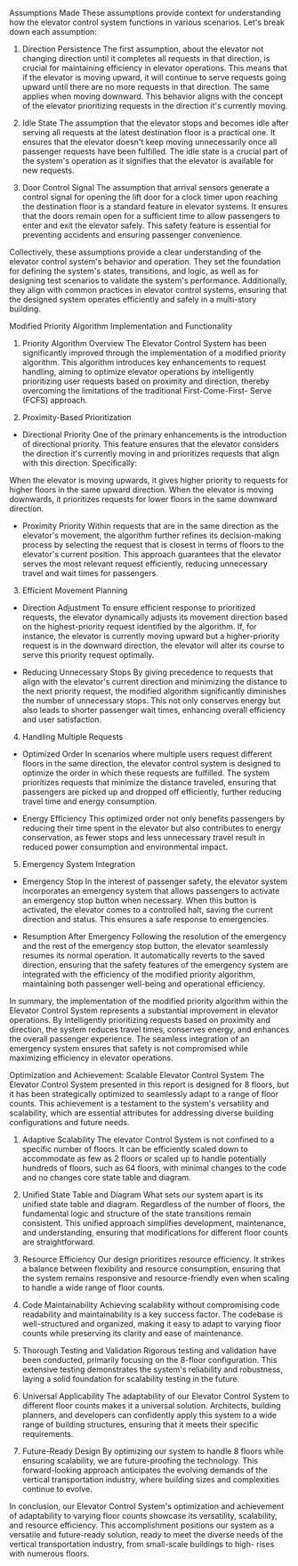 
Assumptions Made
These assumptions provide context for understanding how the elevator control system functions in various scenarios. Let's break down each assumption:

1. Direction Persistence
The first assumption, about the elevator not changing direction until it completes all requests in that direction, is crucial for maintaining efficiency in elevator operations. This means that if the elevator is moving upward, it will continue to serve requests going upward until there are no more requests in that direction. The same applies when moving downward. This behavior aligns with the concept of the elevator prioritizing requests in the direction it's currently moving.

2. Idle State
The assumption that the elevator stops and becomes idle after serving all requests at the latest destination floor is a practical one. It ensures that the elevator doesn't keep moving unnecessarily once all passenger requests have been fulfilled. The idle state is a crucial part of the system's operation as it signifies that the elevator is available for new requests.

3. Door Control Signal
The assumption that arrival sensors generate a control signal for opening the lift door for a clock timer upon reaching the destination floor is a standard feature in elevator systems. It ensures that the doors remain open for a sufficient time to allow passengers to enter and exit the elevator safely. This safety feature is essential for preventing accidents and ensuring passenger convenience.

Collectively, these assumptions provide a clear understanding of the elevator control system's behavior and operation. They set the foundation for defining the system's states, transitions, and logic, as well as for designing test scenarios to validate the system's performance. Additionally, they align with common practices in elevator control systems, ensuring that the designed system operates efficiently and safely in a multi-story building.

Modified Priority Algorithm Implementation and Functionality
1. Priority Algorithm Overview
The Elevator Control System has been significantly improved through the implementation of a modified priority algorithm. This algorithm introduces key enhancements to request handling, aiming to optimize elevator operations by intelligently prioritizing user requests based on proximity and direction, thereby overcoming the limitations of the traditional First-Come-First- Serve (FCFS) approach.

2. Proximity-Based Prioritization
- Directional Priority
One of the primary enhancements is the introduction of directional priority. This feature ensures that the elevator considers the direction it's currently moving in and prioritizes requests that align with this direction. Specifically:

When the elevator is moving upwards, it gives higher priority to requests for higher floors in the same upward direction.
When the elevator is moving downwards, it prioritizes requests for lower floors in the same downward direction.
- Proximity Priority
Within requests that are in the same direction as the elevator's movement, the algorithm further refines its decision-making process by selecting the request that is closest in terms of floors to the elevator's current position. This approach guarantees that the elevator serves the most relevant request efficiently, reducing unnecessary travel and wait times for passengers.

3. Efficient Movement Planning
- Direction Adjustment
To ensure efficient response to prioritized requests, the elevator dynamically adjusts its movement direction based on the highest-priority request identified by the algorithm. If, for instance, the elevator is currently moving upward but a higher-priority request is in the downward direction, the elevator will alter its course to serve this priority request optimally.

- Reducing Unnecessary Stops
By giving precedence to requests that align with the elevator's current direction and minimizing the distance to the next priority request, the modified algorithm significantly diminishes the number of unnecessary stops. This not only conserves energy but also leads to shorter passenger wait times, enhancing overall efficiency and user satisfaction.

4. Handling Multiple Requests
- Optimized Order
In scenarios where multiple users request different floors in the same direction, the elevator control system is designed to optimize the order in which these requests are fulfilled. The system prioritizes requests that minimize the distance traveled, ensuring that passengers are picked up and dropped off efficiently, further reducing travel time and energy consumption.

- Energy Efficiency
This optimized order not only benefits passengers by reducing their time spent in the elevator but also contributes to energy conservation, as fewer stops and less unnecessary travel result in reduced power consumption and environmental impact.

5. Emergency System Integration
- Emergency Stop
In the interest of passenger safety, the elevator system incorporates an emergency system that allows passengers to activate an emergency stop button when necessary. When this button is activated, the elevator comes to a controlled halt, saving the current direction and status. This ensures a safe response to emergencies.

- Resumption After Emergency
Following the resolution of the emergency and the rest of the emergency stop button, the elevator seamlessly resumes its normal operation. It automatically reverts to the saved direction, ensuring that the safety features of the emergency system are integrated with the efficiency of the modified priority algorithm, maintaining both passenger well-being and operational efficiency.

In summary, the implementation of the modified priority algorithm within the Elevator Control System represents a substantial improvement in elevator operations. By intelligently prioritizing requests based on proximity and direction, the system reduces travel times, conserves energy, and enhances the overall passenger experience. The seamless integration of an emergency system ensures that safety is not compromised while maximizing efficiency in elevator operations.

Optimization and Achievement: Scalable Elevator Control System
The Elevator Control System presented in this report is designed for 8 floors, but it has been strategically optimized to seamlessly adapt to a range of floor counts. This achievement is a testament to the system's versatility and scalability, which are essential attributes for addressing diverse building configurations and future needs.

1. Adaptive Scalability
The elevator Control System is not confined to a specific number of floors. It can be efficiently scaled down to accommodate as few as 2 floors or scaled up to handle potentially hundreds of floors, such as 64 floors, with minimal changes to the code and no changes core state table and diagram.

2. Unified State Table and Diagram
What sets our system apart is its unified state table and diagram. Regardless of the number of floors, the fundamental logic and structure of the state transitions remain consistent. This unified approach simplifies development, maintenance, and understanding, ensuring that modifications for different floor counts are straightforward.

3. Resource Efficiency
Our design prioritizes resource efficiency. It strikes a balance between flexibility and resource consumption, ensuring that the system remains responsive and resource-friendly even when scaling to handle a wide range of floor counts.

4. Code Maintainability
Achieving scalability without compromising code readability and maintainability is a key success factor. The codebase is well-structured and organized, making it easy to adapt to varying floor counts while preserving its clarity and ease of maintenance.

5. Thorough Testing and Validation
Rigorous testing and validation have been conducted, primarily focusing on the 8-floor configuration. This extensive testing demonstrates the system's reliability and robustness, laying a solid foundation for scalability testing in the future.

6. Universal Applicability
The adaptability of our Elevator Control System to different floor counts makes it a universal solution. Architects, building planners, and developers can confidently apply this system to a wide range of building structures, ensuring that it meets their specific requirements.

7. Future-Ready Design
By optimizing our system to handle 8 floors while ensuring scalability, we are future-proofing the technology. This forward-looking approach anticipates the evolving demands of the vertical transportation industry, where building sizes and complexities continue to evolve.

In conclusion, our Elevator Control System's optimization and achievement of adaptability to varying floor counts showcase its versatility, scalability, and resource efficiency. This accomplishment positions our system as a versatile and future-ready solution, ready to meet the diverse needs of the vertical transportation industry, from small-scale buildings to high- rises with numerous floors.
